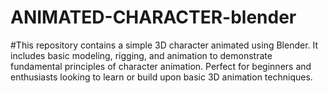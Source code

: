 # ANIMATED-CHARACTER-blender
#This repository contains a simple 3D character animated using Blender. It includes basic modeling, rigging, and animation to demonstrate fundamental principles of character animation. Perfect for beginners and enthusiasts looking to learn or build upon basic 3D animation techniques.
